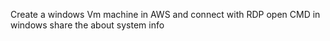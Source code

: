 Create a windows Vm machine in AWS and connect with RDP open CMD in windows share the about system info
